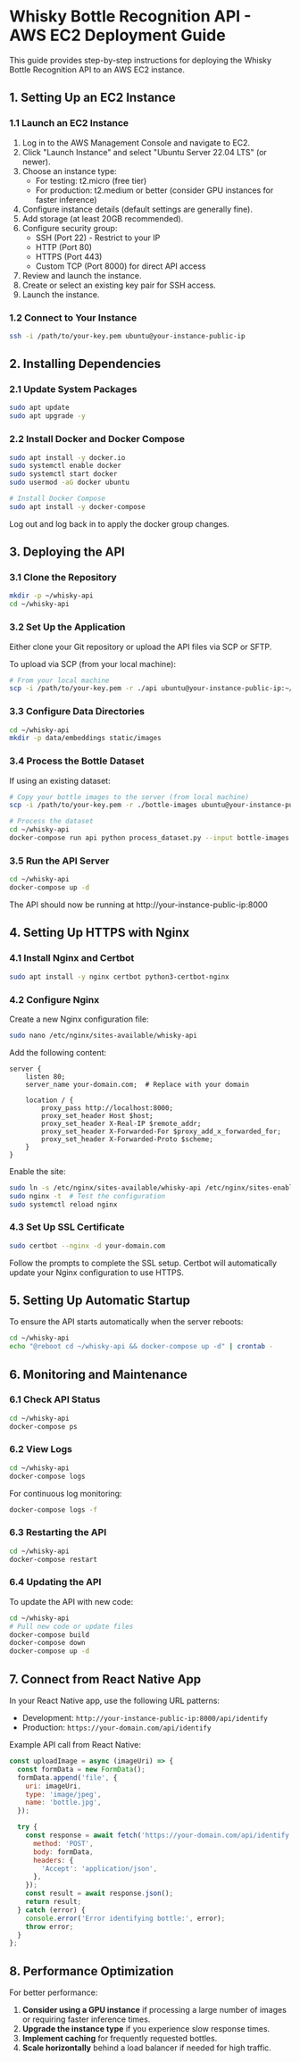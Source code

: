 # Whisky Bottle Recognition API - AWS EC2 Deployment Guide

This guide provides step-by-step instructions for deploying the Whisky Bottle Recognition API to an AWS EC2 instance.

## 1. Setting Up an EC2 Instance

### 1.1 Launch an EC2 Instance

1. Log in to the AWS Management Console and navigate to EC2.
2. Click "Launch Instance" and select "Ubuntu Server 22.04 LTS" (or newer).
3. Choose an instance type:
   - For testing: t2.micro (free tier)
   - For production: t2.medium or better (consider GPU instances for faster inference)
4. Configure instance details (default settings are generally fine).
5. Add storage (at least 20GB recommended).
6. Configure security group:
   - SSH (Port 22) - Restrict to your IP
   - HTTP (Port 80)
   - HTTPS (Port 443)
   - Custom TCP (Port 8000) for direct API access
7. Review and launch the instance.
8. Create or select an existing key pair for SSH access.
9. Launch the instance.

### 1.2 Connect to Your Instance

```bash
ssh -i /path/to/your-key.pem ubuntu@your-instance-public-ip
```

## 2. Installing Dependencies

### 2.1 Update System Packages

```bash
sudo apt update
sudo apt upgrade -y
```

### 2.2 Install Docker and Docker Compose

```bash
sudo apt install -y docker.io
sudo systemctl enable docker
sudo systemctl start docker
sudo usermod -aG docker ubuntu

# Install Docker Compose
sudo apt install -y docker-compose
```

Log out and log back in to apply the docker group changes.

## 3. Deploying the API

### 3.1 Clone the Repository

```bash
mkdir -p ~/whisky-api
cd ~/whisky-api
```

### 3.2 Set Up the Application

Either clone your Git repository or upload the API files via SCP or SFTP.

To upload via SCP (from your local machine):
```bash
# From your local machine
scp -i /path/to/your-key.pem -r ./api ubuntu@your-instance-public-ip:~/whisky-api/
```

### 3.3 Configure Data Directories

```bash
cd ~/whisky-api
mkdir -p data/embeddings static/images
```

### 3.4 Process the Bottle Dataset

If using an existing dataset:
```bash
# Copy your bottle images to the server (from local machine)
scp -i /path/to/your-key.pem -r ./bottle-images ubuntu@your-instance-public-ip:~/whisky-api/bottle-images/

# Process the dataset
cd ~/whisky-api
docker-compose run api python process_dataset.py --input bottle-images --output data/embeddings --metadata data/metadata.json --copy-images
```

### 3.5 Run the API Server

```bash
cd ~/whisky-api
docker-compose up -d
```

The API should now be running at http://your-instance-public-ip:8000

## 4. Setting Up HTTPS with Nginx

### 4.1 Install Nginx and Certbot

```bash
sudo apt install -y nginx certbot python3-certbot-nginx
```

### 4.2 Configure Nginx

Create a new Nginx configuration file:

```bash
sudo nano /etc/nginx/sites-available/whisky-api
```

Add the following content:

```nginx
server {
    listen 80;
    server_name your-domain.com;  # Replace with your domain

    location / {
        proxy_pass http://localhost:8000;
        proxy_set_header Host $host;
        proxy_set_header X-Real-IP $remote_addr;
        proxy_set_header X-Forwarded-For $proxy_add_x_forwarded_for;
        proxy_set_header X-Forwarded-Proto $scheme;
    }
}
```

Enable the site:

```bash
sudo ln -s /etc/nginx/sites-available/whisky-api /etc/nginx/sites-enabled/
sudo nginx -t  # Test the configuration
sudo systemctl reload nginx
```

### 4.3 Set Up SSL Certificate

```bash
sudo certbot --nginx -d your-domain.com
```

Follow the prompts to complete the SSL setup. Certbot will automatically update your Nginx configuration to use HTTPS.

## 5. Setting Up Automatic Startup

To ensure the API starts automatically when the server reboots:

```bash
cd ~/whisky-api
echo "@reboot cd ~/whisky-api && docker-compose up -d" | crontab -
```

## 6. Monitoring and Maintenance

### 6.1 Check API Status

```bash
cd ~/whisky-api
docker-compose ps
```

### 6.2 View Logs

```bash
cd ~/whisky-api
docker-compose logs
```

For continuous log monitoring:
```bash
docker-compose logs -f
```

### 6.3 Restarting the API

```bash
cd ~/whisky-api
docker-compose restart
```

### 6.4 Updating the API

To update the API with new code:
```bash
cd ~/whisky-api
# Pull new code or update files
docker-compose build
docker-compose down
docker-compose up -d
```

## 7. Connect from React Native App

In your React Native app, use the following URL patterns:

- Development: `http://your-instance-public-ip:8000/api/identify`
- Production: `https://your-domain.com/api/identify`

Example API call from React Native:

```javascript
const uploadImage = async (imageUri) => {
  const formData = new FormData();
  formData.append('file', {
    uri: imageUri,
    type: 'image/jpeg',
    name: 'bottle.jpg',
  });

  try {
    const response = await fetch('https://your-domain.com/api/identify', {
      method: 'POST',
      body: formData,
      headers: {
        'Accept': 'application/json',
      },
    });
    const result = await response.json();
    return result;
  } catch (error) {
    console.error('Error identifying bottle:', error);
    throw error;
  }
};
```

## 8. Performance Optimization

For better performance:

1. **Consider using a GPU instance** if processing a large number of images or requiring faster inference times.
2. **Upgrade the instance type** if you experience slow response times.
3. **Implement caching** for frequently requested bottles.
4. **Scale horizontally** behind a load balancer if needed for high traffic. 